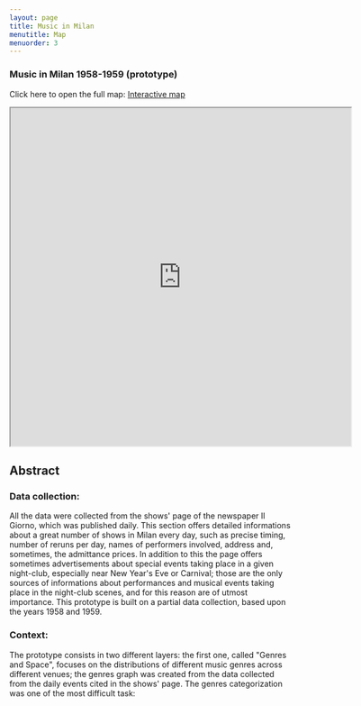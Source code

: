 ```yaml
---
layout: page
title: Music in Milan
menutitle: Map
menuorder: 3
---
```


### Music in Milan 1958-1959 (prototype)

Click here to open the full map: [Interactive map](https://martinnicastro.github.io/Music%20in%20Milan/index.html#13/45.4614/9.1898)

<iframe src="https://martinnicastro.github.io/Music%20in%20Milan/index.html#13/45.4614/9.1898" width="120%" height="600"></iframe>



## Abstract

### Data collection:
All the data were collected from the shows' page of the newspaper Il Giorno, which was published daily. This section offers detailed informations about a great number of shows in Milan every day, such as precise timing, number of reruns per day, names of performers involved, address and, sometimes, the admittance prices. In addition to this the page offers sometimes advertisements about special events taking place in a given night-club, especially near New Year's Eve or Carnival; those are the only sources of informations about performances and musical events taking place in the night-club scenes, and for this reason are of utmost importance. This prototype is built on a partial data collection, based upon the years 1958 and 1959.

### Context:
The prototype consists in two different layers: the first one, called "Genres and Space", focuses on the distributions of different music genres across different venues; the genres graph was created from the data collected from the daily events cited in the shows' page. The genres categorization was one of the most difficult task:
